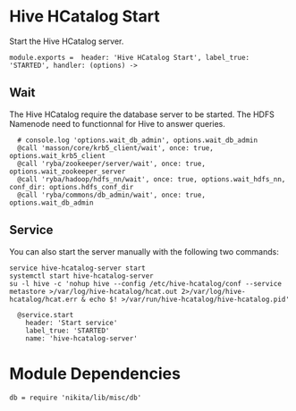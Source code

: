 
# Hive HCatalog Start

Start the Hive HCatalog server. 

    module.exports =  header: 'Hive HCatalog Start', label_true: 'STARTED', handler: (options) ->

## Wait

The Hive HCatalog require the database server to be started. The HDFS Namenode 
need to functionnal for Hive to answer queries.

      # console.log 'options.wait_db_admin', options.wait_db_admin
      @call 'masson/core/krb5_client/wait', once: true, options.wait_krb5_client
      @call 'ryba/zookeeper/server/wait', once: true, options.wait_zookeeper_server
      @call 'ryba/hadoop/hdfs_nn/wait', once: true, options.wait_hdfs_nn, conf_dir: options.hdfs_conf_dir
      @call 'ryba/commons/db_admin/wait', once: true, options.wait_db_admin

## Service

You can also start the server manually with the
following two commands:

```
service hive-hcatalog-server start
systemctl start hive-hcatalog-server
su -l hive -c 'nohup hive --config /etc/hive-hcatalog/conf --service metastore >/var/log/hive-hcatalog/hcat.out 2>/var/log/hive-hcatalog/hcat.err & echo $! >/var/run/hive-hcatalog/hive-hcatalog.pid'
```

      @service.start
        header: 'Start service'
        label_true: 'STARTED'
        name: 'hive-hcatalog-server'

# Module Dependencies

    db = require 'nikita/lib/misc/db'

